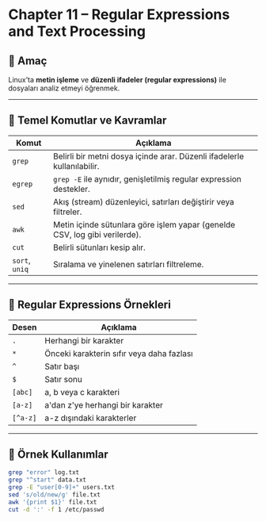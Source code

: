 # Chapter 11 – Regular Expressions and Text Processing

## 🎯 Amaç  
Linux’ta **metin işleme** ve **düzenli ifadeler (regular expressions)** ile dosyaları analiz etmeyi öğrenmek.

---

## 🧩 Temel Komutlar ve Kavramlar

| Komut        | Açıklama |
|--------------|----------|
| `grep`       | Belirli bir metni dosya içinde arar. Düzenli ifadelerle kullanılabilir. |
| `egrep`      | `grep -E` ile aynıdır, genişletilmiş regular expression destekler. |
| `sed`        | Akış (stream) düzenleyici, satırları değiştirir veya filtreler. |
| `awk`        | Metin içinde sütunlara göre işlem yapar (genelde CSV, log gibi verilerde). |
| `cut`        | Belirli sütunları kesip alır. |
| `sort`, `uniq` | Sıralama ve yinelenen satırları filtreleme. |

---

## 🧠 Regular Expressions Örnekleri

| Desen      | Açıklama |
|------------|----------|
| `.`        | Herhangi bir karakter |
| `*`        | Önceki karakterin sıfır veya daha fazlası |
| `^`        | Satır başı |
| `$`        | Satır sonu |
| `[abc]`    | a, b veya c karakteri |
| `[a-z]`    | a'dan z'ye herhangi bir karakter |
| `[^a-z]`   | a-z dışındaki karakterler |

---

## 🔧 Örnek Kullanımlar

```bash
grep "error" log.txt
grep "^start" data.txt
grep -E "user[0-9]+" users.txt
sed 's/old/new/g' file.txt
awk '{print $1}' file.txt
cut -d ':' -f 1 /etc/passwd
